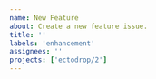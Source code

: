 ```yaml
---
name: New Feature
about: Create a new feature issue.
title: ''
labels: 'enhancement'
assignees: ''
projects: ['ectodrop/2']
---
```



